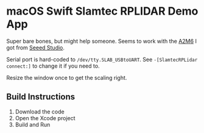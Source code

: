# macOS Swift Slamtec RPLIDAR Demo App

Super bare bones, but might help someone. Seems to work with the [A2M6](https://www.slamtec.com/en/Lidar/A2) I got from [Seeed Studio](https://www.seeedstudio.com/RPLidar-A2M6-The-Thinest-LIDAR-p-2919.html).

Serial port is hard-coded to `/dev/tty.SLAB_USBtoUART`. See `-[SlamtecRPLidar connect:]` to change it if you need to.

Resize the window once to get the scaling right.

## Build Instructions

1. Download the code
2. Open the Xcode project
3. Build and Run
